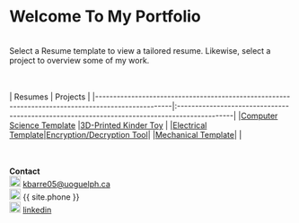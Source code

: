 # Welcome To My Portfolio
<br>
Select a Resume template to view a tailored resume. Likewise, select a project to overview some of my work.

<br> <br>
|                                           Resumes                                                 |                                         Projects                                             |
|---------------------------------------------------------------------------------------------------|:---------------------------------------------------------------------------------------------|
|[Computer Science Template](https://githerdone17.github.io/kobes-portfolio/Resumes/CS_Resume.pdf)  |[3D-Printed Kinder Toy](https://githerdone17.github.io/kobes-portfolio/Projects/Project1)     | 
|[Electrical Template](https://githerdone17.github.io/kobes-portfolio/Resumes/Mechanical_Resume.pdf)|[Encryption/Decryption Tool](https://githerdone17.github.io/kobes-portfolio/Projects/Project2)|
|[Mechanical Template](https://githerdone17.github.io/kobes-portfolio/Resumes/Electrical_Resume.pdf)|[](https://githerdone17.github.io/kobes-portfolio/Projects/Project3)                          |                     
<br> <br>

**Contact** 
 <br> 
<img src="https://githerdone17.github.io/kobes-portfolio/Images/Email_icon.png" alt="drawing" width="20"/> [kbarre05@uoguelph.ca](mailto:{{site.email}}) <br> 
<img src="https://githerdone17.github.io/kobes-portfolio/Images/Phone_icon.png" alt="drawing" width="20"/> {{ site.phone }}  <br> 
<img src="https://githerdone17.github.io/kobes-portfolio/Images/Linkedin_icon.png" alt="drawing" width="20"/> [linkedin](http://www.linkedin.com/in/kobe-barrette-648071262) 
